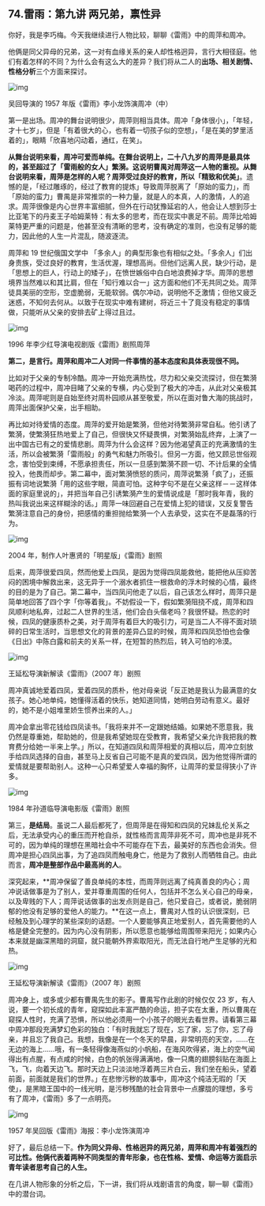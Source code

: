 ## 74.雷雨：第九讲 两兄弟，禀性异

你好，我是李巧梅。今天我继续进行人物比较，聊聊《雷雨》中的周萍和周冲。


他俩是同父异母的兄弟，这一对有血缘关系的亲人却性格迥异，言行大相径庭。他们有着怎样的不同？为什么会有这么大的差异？我们将从二人的**出场、相关剧情、性格分析**三个方面来探讨。


  



![img](https://pic2.zhimg.com/v2-a260344b92ec66bd2cb45fea6274faa3.webp)

  



吴回导演的 1957 年版《雷雨》李小龙饰演周冲（中）


第一是出场。周冲的舞台说明很少，周萍则相当具体。周冲「身体很小」，「年轻，才十七岁」，但是「有着很大的心，也有着一切孩子似的空想」，「是在美的梦里活着的」，眼睛「欣喜地闪动着，通红，在笑」。


**从舞台说明来看，周冲可爱而单纯。在舞台说明上，二十八九岁的周萍是最具体的，甚至超过了「雷雨般的女人」繁漪。这说明曹禺对周萍这一人物的重视。**从舞台说明来看，周萍是怎样的人呢？周**萍受过良好的教育，所以「精致和优美」**。遗憾的是，「经过雕琢的，经过了教育的提炼」导致周萍脱离了「原始的蛮力」，而「原始的蛮力」曹禺是非常推崇的一种力量，就是人的本真，人的激情，人的追求。周萍很像是内心世界丰富细腻，但外在行动犹豫延宕的人，他会让人想到莎士比亚笔下的丹麦王子哈姆莱特：有太多的思考，而在现实中裹足不前。周萍比哈姆莱特更严重的问题是，他甚至没有清晰的思考，没有确定的准则，也没有足够的能力，因此他的人生一片混乱，随波逐流。


周萍和 19 世纪俄国文学中 「多余人」的典型形象也有相似之处。「多余人」们出身贵族，受过良好的教育，生活优渥，理想高尚。但他们远离人民，缺少行动，是「思想上的巨人，行动上的矮子」，在愤世嫉俗中白白地浪费掉才华。周萍的思想境界当然难以和其比肩，但在「知行难以合一」这方面和他们不无共同之处。周萍徒具美丽的空形，空虚脆弱，无能软弱。偶尔冲动，说明他不乏激情；但他又疲乏迷惑，不知何去何从。以致于在现实中难有建树，将近三十了竟没有稳定的事情做，只能听从父亲的安排去矿上得过且过。


  



![img](https://pic4.zhimg.com/v2-5bf15dff2af33da05eb75c953855cbe1.webp)

  



1996 年李少红导演电视剧版《雷雨》剧照周萍


**第二，是言行。周萍和周冲二人对同一件事情的基本态度和具体表现很不同。**


比如对于父亲的专制冷酷。周冲一开始充满热忱，尽力和父亲交流探讨，但在繁漪喝药的过程中，周冲目睹了父亲的专横，内心受到了极大的冲击，从此对父亲极其冷淡。周萍呢则是自始至终对周朴园顺从甚至敬爱，所以在面对鲁大海的挑战时，周萍出面保护父亲，出手相助。


再比如对待爱情的态度。周萍的爱开始是繁漪，但他对待繁漪非常自私。他引诱了繁漪，使繁漪狂热地爱上了自己，但很快又怀疑畏惧，对繁漪始乱终弃，上演了一出中国古已有之的爱情悲剧。周萍为什么会这样？因为他渴望真正的充满激情的生活，所以会被繁漪「雷雨般」的勇气和魅力所吸引。但另一方面，他又顾忌世俗观念，害怕受到束缚，不愿承担责任，所以一旦感到繁漪不顾一切、不计后果的全情投入，他畏而却步。第二幕中，面对繁漪愤怒的质问，周萍说繁漪「疯了」，还振振有词地说繁漪「用的这些字眼，简直可怕。这种字句不是在父亲这样－－这样体面的家庭里说的」，并把当年自己引诱繁漪产生的爱情说成是「那时我年青，我的热叫我说出来这样糊涂的话。」周萍一味回避自己在爱情上犯的错误，又反复警告繁漪注意自己的身份，把感情的重担抛给繁漪一个人去承受，这实在不是磊落的行为。


  



![img](https://pic2.zhimg.com/v2-3eb176e4f8902c425b65d51a4ed37320.webp)

  



2004 年，制作人叶惠贤的「明星版」《雷雨》剧照


后来，周萍很爱四凤，然而他爱上四凤，是因为觉得四凤能救他，能把他从压抑苦闷的困境中解救出来，这无异于一个溺水者抓住一根救命的浮木时候的心情，最终的目的是为了自己。第二幕中，当四凤问他走了以后，自己该怎么样时，周萍只是简单地回答了四个字「你等着我」。不妨假设一下，假如繁漪阻挠不成，周萍和四凤顺利地私奔，过起二人世界的生活，他们会白头偕老吗？我很怀疑。热恋的时候，四凤的健康质朴之美，对于周萍有着巨大的吸引力，可是当二人不得不面对琐碎的日常生活时，当思想文化的背景的差异凸显的时候，周萍和四凤恐怕也会像《日出》中陈白露和前夫的关系一样，在短暂的热烈后，转入可怕的冷漠。


  



![img](https://pic2.zhimg.com/v2-23e97a7044b2c7b1077fa8321fe7e953.webp)

  



王延松导演新解读《雷雨》（2007 年）剧照


周冲真诚地爱着四凤，爱着四凤的质朴，他对母亲说「反正她是我认为最满意的女孩子。她心地单纯，她懂得活着的快乐，她知道同情，她明白劳动有意义。最好的，她不是小姐堆里娇生惯养出来的人。」


周冲会拿出零花钱给四凤读书。「我将来并不一定跟她结婚。如果她不愿意我，我仍然是尊重她，帮助她的，但是我希望她现在受教育，我希望父亲允许我把我的教育费分给她一半来上学。」所以，在知道四凤和周萍相爱的真相以后，周冲立刻放手给四凤选择的自由，甚至马上反省自己可能不是真的爱四凤，因为他觉得所谓的爱情就是要帮助别人。这种一心只希望爱人幸福的胸怀，让周萍的爱显得狭小了许多。


  



![img](https://pic4.zhimg.com/v2-9b28536592cf3ee788ec09d7a5d7e323.webp)

  



1984 年孙道临导演电影版《雷雨》剧照


第三，**是结局**。虽说二人最后都死了，但周萍是在得知和四凤的兄妹乱伦关系之后，无法承受内心的重压而开枪自杀，就性格而言周萍非死不可，周冲也是非死不可的，因为单纯的理想在黑暗社会中不可能存在下去，最美好的东西也会消失。但周冲是担心四凤出事，为了追四凤而触电身亡，他是为了救别人而牺牲自己。由此而言，**周冲是整部作品中最高尚的人**。


深究起来，**周冲保留了善良单纯的本性，而周萍则远离了纯真善良的内心；周冲说话做事是为了别人，爱并尊重周围的任何人，包括并不怎么关心自己的母亲，以及卑贱的下人；周萍说话做事的出发点则是自己，他只爱自己，或者说，脆弱阴郁的他没有足够的爱他人的能力。**在这一点上，曹禺对人性的认识很深刻，已经触及到心理学的某些深刻的话题。一个人要能够真正地爱别人，首先需要他的人格是健全完整的。因为内心没有阴影，所以愿意也能够给周围带来阳光；如果内心本来就是幽深黑暗的洞窟，就只能朝外界索取阳光，而无法自行地产生足够的光和热。


  



![img](https://pic2.zhimg.com/v2-045ce381001cad7decaed9d7b505ea5a.webp)

  



王延松导演新解读《雷雨》（2007 年）剧照


周冲身上，或多或少都有曹禺先生的影子。曹禺写作此剧的时候仅仅 23 岁，有人说，要一个初长成的青年，窥探如此丰富严酷的命运，担子实在太重，所以曹禺在窥探人性时，充满了恐惧，所以他必须用一个小孩子的眼光去看世界。请看第三幕中周冲那段充满梦幻色彩的独白：「有时我就忘了现在，忘了家，忘了你，忘了母亲，并且忘了我自己。我想，我像是在一个冬天的早晨，非常明亮的天空，……在无边的海上……哦，有一条轻得像海燕似的小帆船，在海风吹得紧，海上的空气闻得出有点腥，有点咸的时候，白色的帆张得满满地，像一只鹰的翅膀斜贴在海面上飞，飞，向着天边飞。那时天边上只淡淡地浮着两三片白云，我们坐在船头，望着前面，前面就是我们的世界。」在悲惨污秽的故事中，周冲这个纯洁无瑕的「天使」，是黑暗王国中的一线光明，是污秽残酷的社会背景中一点朦胧的理想，多亏有了周冲，《雷雨》多了一点明亮。


  



![img](https://pic2.zhimg.com/v2-c828976c190e88324ef5246914ad09ec.webp)

  



1957 年吴回版《雷雨》海报：李小龙饰演周冲


好了，最后总结一下。**作为同父异母、性格迥异的两兄弟，周萍和周冲有着强烈的可比性。他俩代表着两种不同类型的青年形象，也在性格、爱情、命运等方面启示青年读者思考自己的人生。**


在几讲人物形象的分析之后，下一讲，我们将从戏剧语言的角度，聊一聊《雷雨》中的潜台词。

